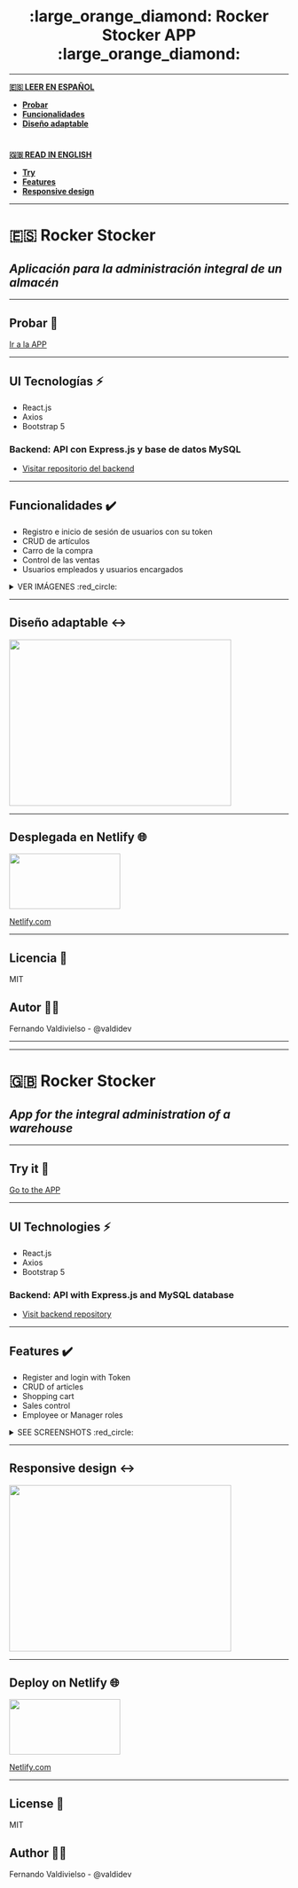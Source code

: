#
<h1 align="center">:large_orange_diamond: Rocker Stocker APP :large_orange_diamond:</h1>

***
**[:es: LEER EN ESPAÑOL](#rocker-stocker-es)**
 - **[Probar](#probar-rocket)**
 - **[Funcionalidades](#funcionalidades-heavy_check_mark)**
 - **[Diseño adaptable](#diseño-adaptable-left_right_arrow)**
 
#

**[:uk: READ IN ENGLISH](#rocker-stocker-uk)**
 - **[Try](#try-it-rocket)**
 - **[Features](#features-heavy_check_mark)**
 - **[Responsive design](#responsive-design-left_right_arrow)**
***
# :es: Rocker Stocker 
## _Aplicación para la administración integral de un almacén_

***
## Probar :rocket:
[Ir a la APP](https://rocker-stocker.netlify.app/)

***
## UI Tecnologías :zap:
- React.js
- Axios
- Bootstrap 5

### Backend: API con Express.js y base de datos MySQL
- [Visitar repositorio del backend](https://github.com/valdidev/rocker-stocker-backend)
***

## Funcionalidades :heavy_check_mark:

- Registro e inicio de sesión de usuarios con su token
- CRUD de artículos 
- Carro de la compra
- Control de las ventas
- Usuarios empleados y usuarios encargados

<details>
  <summary>VER IMÁGENES :red_circle:</summary>
  <img src="https://user-images.githubusercontent.com/96445737/213224978-407a32e4-5b08-4aaa-a11a-7240d7bbbc01.png" width="400" height="200" />
  <img src="https://user-images.githubusercontent.com/96445737/213225019-e8711362-85a8-4b50-93e8-b8f86e28d66e.png" width="400" height="200" />
  <img src="https://user-images.githubusercontent.com/96445737/213225091-fcc0b7f8-7a4d-45b6-8fb8-d4e052be6618.png" width="400" height="200" />
  <img src="https://user-images.githubusercontent.com/96445737/213225232-f5330647-adcd-4917-ac62-325b58a558f3.png" width="400" height="200" />
</details>

***
## Diseño adaptable :left_right_arrow:
<img src="https://user-images.githubusercontent.com/96445737/213223066-681e7bcb-4987-4ed0-993c-1268e9500bc0.png" width="400" height="300" />

***
## Desplegada en Netlify :globe_with_meridians:
<img src="https://user-images.githubusercontent.com/96445737/213220353-7f16719c-431b-466b-ad9b-a9cafa563788.png" width="200" height="100" />

[Netlify.com](https://www.netlify.com/)
***

## Licencia :scroll:

MIT

## Autor 👨‍💻
Fernando Valdivielso - @valdidev

***
***

# :uk: Rocker Stocker 
## _App for the integral administration of a warehouse_
***

## Try it :rocket:
[Go to the APP](https://rocker-stocker.netlify.app/)

***
## UI Technologies :zap:
- React.js
- Axios
- Bootstrap 5

### Backend: API with Express.js and MySQL database
- [Visit backend repository](https://github.com/valdidev/rocker-stocker-backend)
***

## Features :heavy_check_mark:

- Register and login with Token
- CRUD of articles
- Shopping cart
- Sales control
- Employee or Manager roles

<details>
  <summary>SEE SCREENSHOTS :red_circle:</summary>
  <img src="https://user-images.githubusercontent.com/96445737/213224978-407a32e4-5b08-4aaa-a11a-7240d7bbbc01.png" width="400" height="200" />
  <img src="https://user-images.githubusercontent.com/96445737/213225019-e8711362-85a8-4b50-93e8-b8f86e28d66e.png" width="400" height="200" />
  <img src="https://user-images.githubusercontent.com/96445737/213225091-fcc0b7f8-7a4d-45b6-8fb8-d4e052be6618.png" width="400" height="200" />
  <img src="https://user-images.githubusercontent.com/96445737/213225232-f5330647-adcd-4917-ac62-325b58a558f3.png" width="400" height="200" />
</details>

***

## Responsive design :left_right_arrow:
<img src="https://user-images.githubusercontent.com/96445737/213223066-681e7bcb-4987-4ed0-993c-1268e9500bc0.png" width="400" height="300" />

***
## Deploy on Netlify :globe_with_meridians:
<img src="https://user-images.githubusercontent.com/96445737/213220353-7f16719c-431b-466b-ad9b-a9cafa563788.png" width="200" height="100" />

[Netlify.com](https://www.netlify.com/)
***

## License :scroll:
MIT

## Author 👨‍💻
Fernando Valdivielso - @valdidev

